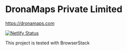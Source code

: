 # DronaMaps Private Limited
https://dronamaps.com

[![Netlify Status](https://api.netlify.com/api/v1/badges/b0301630-b4d1-47ac-87eb-2c6a75afd917/deploy-status)](https://app.netlify.com/sites/dronamaps/deploys)

This project is tested with BrowserStack
